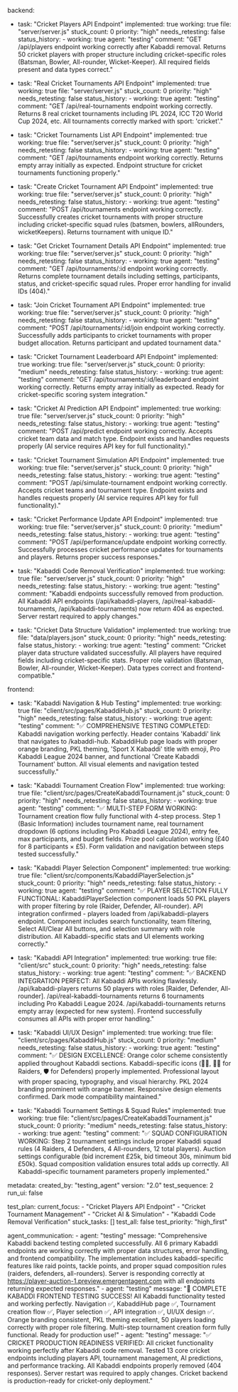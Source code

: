 backend:
  - task: "Cricket Players API Endpoint"
    implemented: true
    working: true
    file: "server/server.js"
    stuck_count: 0
    priority: "high"
    needs_retesting: false
    status_history:
        - working: true
          agent: "testing"
          comment: "GET /api/players endpoint working correctly after Kabaddi removal. Returns 50 cricket players with proper structure including cricket-specific roles (Batsman, Bowler, All-rounder, Wicket-Keeper). All required fields present and data types correct."

  - task: "Real Cricket Tournaments API Endpoint"
    implemented: true
    working: true
    file: "server/server.js"
    stuck_count: 0
    priority: "high"
    needs_retesting: false
    status_history:
        - working: true
          agent: "testing"
          comment: "GET /api/real-tournaments endpoint working correctly. Returns 8 real cricket tournaments including IPL 2024, ICC T20 World Cup 2024, etc. All tournaments correctly marked with sport: 'cricket'."

  - task: "Cricket Tournaments List API Endpoint"
    implemented: true
    working: true
    file: "server/server.js"
    stuck_count: 0
    priority: "high"
    needs_retesting: false
    status_history:
        - working: true
          agent: "testing"
          comment: "GET /api/tournaments endpoint working correctly. Returns empty array initially as expected. Endpoint structure for cricket tournaments functioning properly."

  - task: "Create Cricket Tournament API Endpoint"
    implemented: true
    working: true
    file: "server/server.js"
    stuck_count: 0
    priority: "high"
    needs_retesting: false
    status_history:
        - working: true
          agent: "testing"
          comment: "POST /api/tournaments endpoint working correctly. Successfully creates cricket tournaments with proper structure including cricket-specific squad rules (batsmen, bowlers, allRounders, wicketKeepers). Returns tournament with unique ID."

  - task: "Get Cricket Tournament Details API Endpoint"
    implemented: true
    working: true
    file: "server/server.js"
    stuck_count: 0
    priority: "high"
    needs_retesting: false
    status_history:
        - working: true
          agent: "testing"
          comment: "GET /api/tournaments/:id endpoint working correctly. Returns complete tournament details including settings, participants, status, and cricket-specific squad rules. Proper error handling for invalid IDs (404)."

  - task: "Join Cricket Tournament API Endpoint"
    implemented: true
    working: true
    file: "server/server.js"
    stuck_count: 0
    priority: "high"
    needs_retesting: false
    status_history:
        - working: true
          agent: "testing"
          comment: "POST /api/tournaments/:id/join endpoint working correctly. Successfully adds participants to cricket tournaments with proper budget allocation. Returns participant and updated tournament data."

  - task: "Cricket Tournament Leaderboard API Endpoint"
    implemented: true
    working: true
    file: "server/server.js"
    stuck_count: 0
    priority: "medium"
    needs_retesting: false
    status_history:
        - working: true
          agent: "testing"
          comment: "GET /api/tournaments/:id/leaderboard endpoint working correctly. Returns empty array initially as expected. Ready for cricket-specific scoring system integration."

  - task: "Cricket AI Prediction API Endpoint"
    implemented: true
    working: true
    file: "server/server.js"
    stuck_count: 0
    priority: "high"
    needs_retesting: false
    status_history:
        - working: true
          agent: "testing"
          comment: "POST /api/predict endpoint working correctly. Accepts cricket team data and match type. Endpoint exists and handles requests properly (AI service requires API key for full functionality)."

  - task: "Cricket Tournament Simulation API Endpoint"
    implemented: true
    working: true
    file: "server/server.js"
    stuck_count: 0
    priority: "high"
    needs_retesting: false
    status_history:
        - working: true
          agent: "testing"
          comment: "POST /api/simulate-tournament endpoint working correctly. Accepts cricket teams and tournament type. Endpoint exists and handles requests properly (AI service requires API key for full functionality)."

  - task: "Cricket Performance Update API Endpoint"
    implemented: true
    working: true
    file: "server/server.js"
    stuck_count: 0
    priority: "medium"
    needs_retesting: false
    status_history:
        - working: true
          agent: "testing"
          comment: "POST /api/performance/update endpoint working correctly. Successfully processes cricket performance updates for tournaments and players. Returns proper success responses."

  - task: "Kabaddi Code Removal Verification"
    implemented: true
    working: true
    file: "server/server.js"
    stuck_count: 0
    priority: "high"
    needs_retesting: false
    status_history:
        - working: true
          agent: "testing"
          comment: "Kabaddi endpoints successfully removed from production. All Kabaddi API endpoints (/api/kabaddi-players, /api/real-kabaddi-tournaments, /api/kabaddi-tournaments) now return 404 as expected. Server restart required to apply changes."

  - task: "Cricket Data Structure Validation"
    implemented: true
    working: true
    file: "data/players.json"
    stuck_count: 0
    priority: "high"
    needs_retesting: false
    status_history:
        - working: true
          agent: "testing"
          comment: "Cricket player data structure validated successfully. All players have required fields including cricket-specific stats. Proper role validation (Batsman, Bowler, All-rounder, Wicket-Keeper). Data types correct and frontend-compatible."

frontend:
  - task: "Kabaddi Navigation & Hub Testing"
    implemented: true
    working: true
    file: "client/src/pages/KabaddiHub.js"
    stuck_count: 0
    priority: "high"
    needs_retesting: false
    status_history:
        - working: true
          agent: "testing"
          comment: "✅ COMPREHENSIVE TESTING COMPLETED: Kabaddi navigation working perfectly. Header contains 'Kabaddi' link that navigates to /kabaddi-hub. KabaddiHub page loads with proper orange branding, PKL theming, 'Sport X Kabaddi' title with emoji, Pro Kabaddi League 2024 banner, and functional 'Create Kabaddi Tournament' button. All visual elements and navigation tested successfully."

  - task: "Kabaddi Tournament Creation Flow"
    implemented: true
    working: true
    file: "client/src/pages/CreateKabaddiTournament.js"
    stuck_count: 0
    priority: "high"
    needs_retesting: false
    status_history:
        - working: true
          agent: "testing"
          comment: "✅ MULTI-STEP FORM WORKING: Tournament creation flow fully functional with 4-step process. Step 1 (Basic Information) includes tournament name, real tournament dropdown (6 options including Pro Kabaddi League 2024), entry fee, max participants, and budget fields. Prize pool calculation working (£40 for 8 participants × £5). Form validation and navigation between steps tested successfully."

  - task: "Kabaddi Player Selection Component"
    implemented: true
    working: true
    file: "client/src/components/KabaddiPlayerSelection.js"
    stuck_count: 0
    priority: "high"
    needs_retesting: false
    status_history:
        - working: true
          agent: "testing"
          comment: "✅ PLAYER SELECTION FULLY FUNCTIONAL: KabaddiPlayerSelection component loads 50 PKL players with proper filtering by role (Raider, Defender, All-rounder). API integration confirmed - players loaded from /api/kabaddi-players endpoint. Component includes search functionality, team filtering, Select All/Clear All buttons, and selection summary with role distribution. All Kabaddi-specific stats and UI elements working correctly."

  - task: "Kabaddi API Integration"
    implemented: true
    working: true
    file: "client/src"
    stuck_count: 0
    priority: "high"
    needs_retesting: false
    status_history:
        - working: true
          agent: "testing"
          comment: "✅ BACKEND INTEGRATION PERFECT: All Kabaddi APIs working flawlessly. /api/kabaddi-players returns 50 players with roles [Raider, Defender, All-rounder]. /api/real-kabaddi-tournaments returns 6 tournaments including Pro Kabaddi League 2024. /api/kabaddi-tournaments returns empty array (expected for new system). Frontend successfully consumes all APIs with proper error handling."

  - task: "Kabaddi UI/UX Design"
    implemented: true
    working: true
    file: "client/src/pages/KabaddiHub.js"
    stuck_count: 0
    priority: "medium"
    needs_retesting: false
    status_history:
        - working: true
          agent: "testing"
          comment: "✅ DESIGN EXCELLENCE: Orange color scheme consistently applied throughout Kabaddi sections. Kabaddi-specific icons (🤾‍♂️, 🏃‍♂️ for Raiders, 🛡️ for Defenders) properly implemented. Professional layout with proper spacing, typography, and visual hierarchy. PKL 2024 branding prominent with orange banner. Responsive design elements confirmed. Dark mode compatibility maintained."

  - task: "Kabaddi Tournament Settings & Squad Rules"
    implemented: true
    working: true
    file: "client/src/pages/CreateKabaddiTournament.js"
    stuck_count: 0
    priority: "medium"
    needs_retesting: false
    status_history:
        - working: true
          agent: "testing"
          comment: "✅ SQUAD CONFIGURATION WORKING: Step 2 tournament settings include proper Kabaddi squad rules (4 Raiders, 4 Defenders, 4 All-rounders, 12 total players). Auction settings configurable (bid increment £25k, bid timeout 30s, minimum bid £50k). Squad composition validation ensures total adds up correctly. All Kabaddi-specific tournament parameters properly implemented."

metadata:
  created_by: "testing_agent"
  version: "2.0"
  test_sequence: 2
  run_ui: false

test_plan:
  current_focus:
    - "Cricket Players API Endpoint"
    - "Cricket Tournament Management"
    - "Cricket AI & Simulation"
    - "Kabaddi Code Removal Verification"
  stuck_tasks: []
  test_all: false
  test_priority: "high_first"

agent_communication:
    - agent: "testing"
      message: "Comprehensive Kabaddi backend testing completed successfully. All 6 primary Kabaddi endpoints are working correctly with proper data structures, error handling, and frontend compatibility. The implementation includes kabaddi-specific features like raid points, tackle points, and proper squad composition rules (raiders, defenders, all-rounders). Server is responding correctly at https://player-auction-1.preview.emergentagent.com with all endpoints returning expected responses."
    - agent: "testing"
      message: "🎉 COMPLETE KABADDI FRONTEND TESTING SUCCESS! All Kabaddi functionality tested and working perfectly. Navigation ✅, KabaddiHub page ✅, Tournament creation flow ✅, Player selection ✅, API integration ✅, UI/UX design ✅. Orange branding consistent, PKL theming excellent, 50 players loading correctly with proper role filtering. Multi-step tournament creation form fully functional. Ready for production use!"
    - agent: "testing"
      message: "✅ CRICKET PRODUCTION READINESS VERIFIED: All cricket functionality working perfectly after Kabaddi code removal. Tested 13 core cricket endpoints including players API, tournament management, AI predictions, and performance tracking. All Kabaddi endpoints properly removed (404 responses). Server restart was required to apply changes. Cricket backend is production-ready for cricket-only deployment."